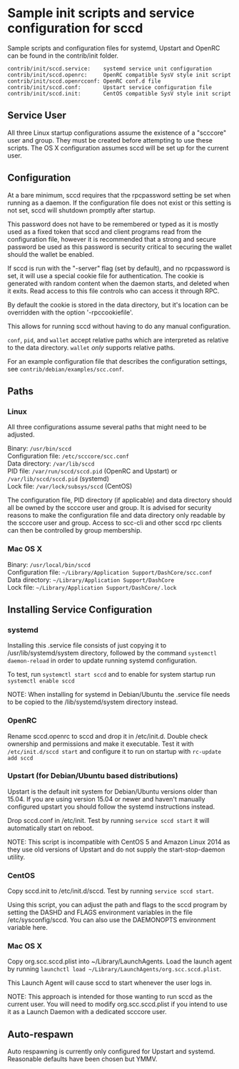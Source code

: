 Sample init scripts and service configuration for sccd
==========================================================

Sample scripts and configuration files for systemd, Upstart and OpenRC
can be found in the contrib/init folder.

    contrib/init/sccd.service:    systemd service unit configuration
    contrib/init/sccd.openrc:     OpenRC compatible SysV style init script
    contrib/init/sccd.openrcconf: OpenRC conf.d file
    contrib/init/sccd.conf:       Upstart service configuration file
    contrib/init/sccd.init:       CentOS compatible SysV style init script

Service User
---------------------------------

All three Linux startup configurations assume the existence of a "scccore" user
and group.  They must be created before attempting to use these scripts.
The OS X configuration assumes sccd will be set up for the current user.

Configuration
---------------------------------

At a bare minimum, sccd requires that the rpcpassword setting be set
when running as a daemon.  If the configuration file does not exist or this
setting is not set, sccd will shutdown promptly after startup.

This password does not have to be remembered or typed as it is mostly used
as a fixed token that sccd and client programs read from the configuration
file, however it is recommended that a strong and secure password be used
as this password is security critical to securing the wallet should the
wallet be enabled.

If sccd is run with the "-server" flag (set by default), and no rpcpassword is set,
it will use a special cookie file for authentication. The cookie is generated with random
content when the daemon starts, and deleted when it exits. Read access to this file
controls who can access it through RPC.

By default the cookie is stored in the data directory, but it's location can be overridden
with the option '-rpccookiefile'.

This allows for running sccd without having to do any manual configuration.

`conf`, `pid`, and `wallet` accept relative paths which are interpreted as
relative to the data directory. `wallet` *only* supports relative paths.

For an example configuration file that describes the configuration settings,
see `contrib/debian/examples/scc.conf`.

Paths
---------------------------------

### Linux

All three configurations assume several paths that might need to be adjusted.

Binary:              `/usr/bin/sccd`  
Configuration file:  `/etc/scccore/scc.conf`  
Data directory:      `/var/lib/sccd`  
PID file:            `/var/run/sccd/sccd.pid` (OpenRC and Upstart) or `/var/lib/sccd/sccd.pid` (systemd)  
Lock file:           `/var/lock/subsys/sccd` (CentOS)  

The configuration file, PID directory (if applicable) and data directory
should all be owned by the scccore user and group.  It is advised for security
reasons to make the configuration file and data directory only readable by the
scccore user and group.  Access to scc-cli and other sccd rpc clients
can then be controlled by group membership.

### Mac OS X

Binary:              `/usr/local/bin/sccd`  
Configuration file:  `~/Library/Application Support/DashCore/scc.conf`  
Data directory:      `~/Library/Application Support/DashCore`  
Lock file:           `~/Library/Application Support/DashCore/.lock`  

Installing Service Configuration
-----------------------------------

### systemd

Installing this .service file consists of just copying it to
/usr/lib/systemd/system directory, followed by the command
`systemctl daemon-reload` in order to update running systemd configuration.

To test, run `systemctl start sccd` and to enable for system startup run
`systemctl enable sccd`

NOTE: When installing for systemd in Debian/Ubuntu the .service file needs to be copied to the /lib/systemd/system directory instead.

### OpenRC

Rename sccd.openrc to sccd and drop it in /etc/init.d.  Double
check ownership and permissions and make it executable.  Test it with
`/etc/init.d/sccd start` and configure it to run on startup with
`rc-update add sccd`

### Upstart (for Debian/Ubuntu based distributions)

Upstart is the default init system for Debian/Ubuntu versions older than 15.04. If you are using version 15.04 or newer and haven't manually configured upstart you should follow the systemd instructions instead.

Drop sccd.conf in /etc/init.  Test by running `service sccd start`
it will automatically start on reboot.

NOTE: This script is incompatible with CentOS 5 and Amazon Linux 2014 as they
use old versions of Upstart and do not supply the start-stop-daemon utility.

### CentOS

Copy sccd.init to /etc/init.d/sccd. Test by running `service sccd start`.

Using this script, you can adjust the path and flags to the sccd program by
setting the DASHD and FLAGS environment variables in the file
/etc/sysconfig/sccd. You can also use the DAEMONOPTS environment variable here.

### Mac OS X

Copy org.scc.sccd.plist into ~/Library/LaunchAgents. Load the launch agent by
running `launchctl load ~/Library/LaunchAgents/org.scc.sccd.plist`.

This Launch Agent will cause sccd to start whenever the user logs in.

NOTE: This approach is intended for those wanting to run sccd as the current user.
You will need to modify org.scc.sccd.plist if you intend to use it as a
Launch Daemon with a dedicated scccore user.

Auto-respawn
-----------------------------------

Auto respawning is currently only configured for Upstart and systemd.
Reasonable defaults have been chosen but YMMV.
